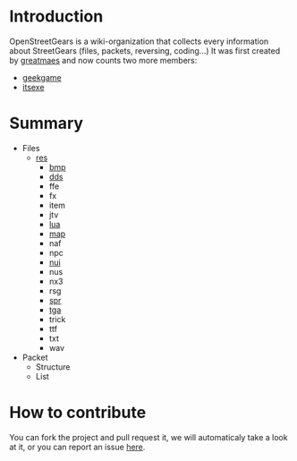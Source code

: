 # Introduction

OpenStreetGears is a wiki-organization that collects every information about StreetGears (files, packets, reversing, coding...) It was first created by [greatmaes](https://github.com/greatmaes) and now counts two more members: 
- [geekgame](https://github.com/geekgame)
- [itsexe](https://github.com/itsexe)

# Summary

- Files
  - [res](https://github.com/OpenStreetGears/docs/blob/master/articles/res.md)
    - [bmp](https://en.wikipedia.org/wiki/BMP_file_format)
    - [dds](https://en.wikipedia.org/wiki/DirectDraw_Surface)
    - ffe
    - fx
    - item
    - jtv
    - [lua](https://github.com/OpenStreetGears/docs/blob/master/articles/lua.md)  
    - [map](https://github.com/OpenStreetGears/docs/blob/master/articles/map.md)
    - naf
    - npc
    - [nui](https://github.com/OpenStreetGears/docs/blob/master/articles/ui.md)
    - nus
    - nx3
    - rsg
    - [spr](https://github.com/OpenStreetGears/docs/blob/master/articles/ui.md)
    - [tga](https://en.wikipedia.org/wiki/Truevision_TGA)
    - trick
    - ttf
    - txt
    - wav
- Packet
  - Structure
  - List
  
# How to contribute
 
 You can fork the project and pull request it, we will automaticaly take a look at it, or you can report an issue [here](https://github.com/OpenStreetGears/docs/issues).
